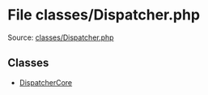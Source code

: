 File classes/Dispatcher.php
=========
Source: [classes/Dispatcher.php](https://github.com/PrestaShop/PrestaShop/blob/1.6.1.1/classes/Dispatcher.php)


Classes
-------

* [DispatcherCore](class.DispatcherCore)

